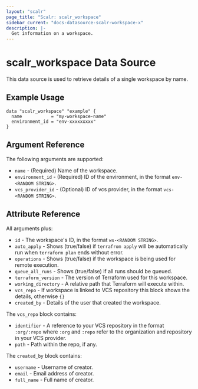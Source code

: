 ```yaml
---
layout: "scalr"
page_title: "Scalr: scalr_workspace"
sidebar_current: "docs-datasource-scalr-workspace-x"
description: |-
  Get information on a workspace.
---
```


# scalr_workspace Data Source

This data source is used to retrieve details of a single workspace by name.

## Example Usage

```hcl
data "scalr_workspace" "example" {
  name           = "my-workspace-name"
  environment_id = "env-xxxxxxxxx"
}
```

## Argument Reference

The following arguments are supported:

* `name` - (Required) Name of the workspace.
* `environment_id` - (Required) ID of the environment, in the format `env-<RANDOM STRING>`.
* `vcs_provider_id` - (Optional) ID of vcs provider, in the format `vcs-<RANDOM STRING>`.

## Attribute Reference

All arguments plus:

* `id` - The workspace's ID, in the format `ws-<RANDOM STRING>`.
* `auto_apply` - Shows (true/false) if `terrafrom apply` will be automatically run when `terraform plan` ends without error.
* `operations` - Shows (true/false) if the workspace is being used for remote execution.
* `queue_all_runs` - Shows (true/false) if all runs should be queued.
* `terraform_version` - The version of Terraform used for this workspace.
* `working_directory` - A relative path that Terraform will execute within.
* `vcs_repo` - If workspace is linked to VCS repository this block shows the details, otherwise `{}`
* `created_by` - Details of the user that created the workspace.

The `vcs_repo` block contains:

* `identifier` - A reference to your VCS repository in the format `:org/:repo`
  where `:org` and `:repo` refer to the organization and repository in your VCS
  provider.
* `path` - Path within the repo, if any.

The `created_by` block contains:

* `username` - Username of creator.
* `email` - Email address of creator.
* `full_name` - Full name of creator.